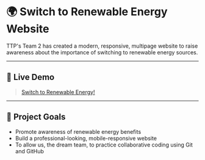 # 🌍 Switch to Renewable Energy Website

TTP's Team 2 has created a modern, responsive, multipage website to raise awareness about the importance of switching to renewable energy sources.

---

## 🔗 Live Demo
> [Switch to Renewable Energy!](https://jeramyleon.github.io/assignment_1/)

---

## 🎯 Project Goals
- Promote awareness of renewable energy benefits
- Build a professional-looking, mobile-responsive website
- To allow us, the dream team, to practice collaborative coding using Git and GitHub
